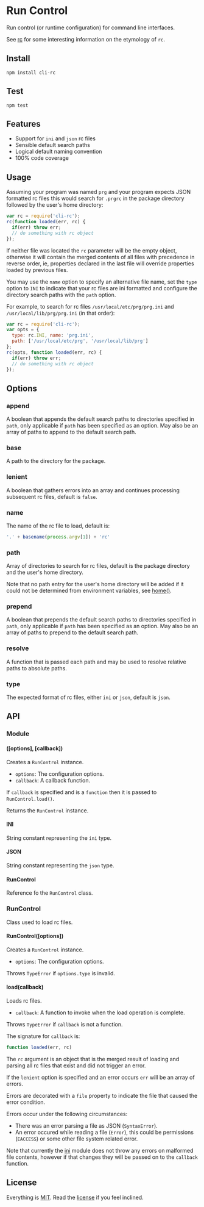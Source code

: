 # Run Control

Run control (or runtime configuration) for command line interfaces.

See [rc][rc] for some interesting information on the etymology of `rc`.

## Install

```
npm install cli-rc
```

## Test

```
npm test
```

## Features

* Support for `ini` and `json` rc files
* Sensible default search paths
* Logical default naming convention
* 100% code coverage

## Usage

Assuming your program was named `prg` and your program expects JSON formatted rc files this would search for `.prgrc` in the package directory followed by the user's home directory:

```javascript
var rc = require('cli-rc');
rc(function loaded(err, rc) {
  if(err) throw err;
  // do something with rc object
});
```

If neither file was located the `rc` parameter will be the empty object, otherwise it will contain the merged contents of all files with precedence in reverse order, ie, properties declared in the last file will override properties loaded by previous files.

You may use the `name` option to specify an alternative file name, set the `type` option to `INI` to indicate that your rc files are ini formatted and configure the directory search paths with the `path` option.

For example, to search for rc files `/usr/local/etc/prg/prg.ini` and `/usr/local/lib/prg/prg.ini` (in that order):

```javascript
var rc = require('cli-rc');
var opts = {
  type: rc.INI, name: 'prg.ini',
  path: ['/usr/local/etc/prg', '/usr/local/lib/prg']
};
rc(opts, function loaded(err, rc) {
  if(err) throw err;
  // do something with rc object
});
```

## Options

### append

A boolean that appends the default search paths to directories specified in `path`, only applicable if `path` has been specified as an option. May also be an array of paths to append to the default search path.

### base

A path to the directory for the package.

### lenient

A boolean that gathers errors into an array and continues processing subsequent rc files, default is `false`.

### name

The name of the rc file to load, default is:

```javascript
'.' + basename(process.argv[1]) + 'rc'
```

### path

Array of directories to search for rc files, default is the package directory and the user's home directory.

Note that no path entry for the user's home directory will be added if it could not be determined from environment variables, see [home()][home].

### prepend

A boolean that prepends the default search paths to directories specified in `path`, only applicable if `path` has been specified as an option. May also be an array of paths to prepend to the default search path.

### resolve

A function that is passed each path and may be used to resolve relative paths to absolute paths.

### type

The expected format of rc files, either `ini` or `json`, default is `json`.

## API

### Module

#### ([options], [callback])

Creates a `RunControl` instance.

* `options`: The configuration options.
* `callback`: A callback function.

If `callback` is specified and is a `function` then it is passed to `RunControl.load()`.

Returns the `RunControl` instance.

#### INI

String constant representing the `ini` type.

#### JSON

String constant representing the `json` type.

#### RunControl

Reference fo the `RunControl` class.

### RunControl

Class used to load rc files.

#### RunControl([options])

Creates a `RunControl` instance.

* `options`: The configuration options.

Throws `TypeError` if `options.type` is invalid.

#### load(callback)

Loads rc files.

* `callback`: A function to invoke when the load operation is complete.

Throws `TypeError` if `callback` is not a function.

The signature for `callback` is:

```javascript
function loaded(err, rc)
```

The `rc` argument is an object that is the merged result of loading and parsing all rc files that exist and did not trigger an error.

If the `lenient` option is specified and an error occurs `err` will be an array of errors. 

Errors are decorated with a `file` property to indicate the file that caused the error condition.

Errors occur under the following circumstances:

* There was an error parsing a file as JSON (`SyntaxError`).
* An error occured while reading a file (`Error`), this could be permissions (`EACCESS`) or some other file system related error.

Note that currently the [ini][ini] module does not throw any errors on malformed file contents, however if that changes they will be passed on to the `callback` function.

## License

Everything is [MIT](http://en.wikipedia.org/wiki/MIT_License). Read the [license](/LICENSE) if you feel inclined.

[rc]: http://en.wikipedia.org/wiki/Run_Commands
[ini]: https://github.com/isaacs/ini
[home]: https://github.com/freeformsystems/cli-fs#home
